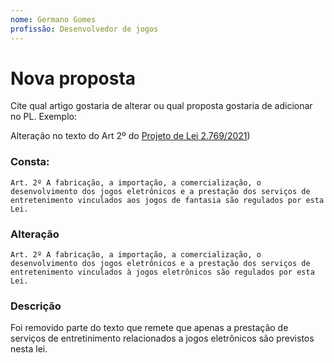 ```yaml
---
nome: Germano Gomes
profissão: Desenvolvedor de jogos
---
```


# Nova proposta
Cite qual artigo gostaria de alterar ou qual proposta gostaria de adicionar no PL.
Exemplo: 

Alteração no texto do Art 2º do [Projeto de Lei 2.769/2021](https://legis.senado.leg.br/sdleg-getter/documento?dm=9206085&ts=1687468895929&disposition=inline&_gl=1*158e4q9*_ga*MTg4NDAyNjc0Ni4xNjgzMTUxODU1*_ga_CW3ZH25XMK*MTY4NzUyMzczMi41LjAuMTY4NzUyMzczMi4wLjAuMA..))

### Consta: 
```
Art. 2º A fabricação, a importação, a comercialização, o desenvolvimento dos jogos eletrônicos e a prestação dos serviços de entretenimento vinculados aos jogos de fantasia são regulados por esta Lei.
```

### Alteração
```
Art. 2º A fabricação, a importação, a comercialização, o desenvolvimento dos jogos eletrônicos e a prestação dos serviços de entretenimento vinculados à jogos eletrônicos são regulados por esta Lei.
```

### Descrição
Foi removido parte do texto que remete que apenas a prestação de serviços de entretinimento relacionados a jogos eletrônicos são previstos nesta lei.

